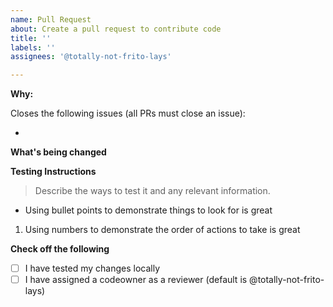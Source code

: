 ```yaml
---
name: Pull Request
about: Create a pull request to contribute code
title: ''
labels: ''
assignees: '@totally-not-frito-lays'

---
```


**Why:**

Closes the following issues (all PRs must close an issue):

-

**What's being changed**

**Testing Instructions**

> Describe the ways to test it and any relevant information. 

- Using bullet points to demonstrate things to look for is great

1. Using numbers to demonstrate the order of actions to take is great

**Check off the following**

- [ ] I have tested my changes locally
- [ ] I have assigned a codeowner as a reviewer (default is @totally-not-frito-lays)